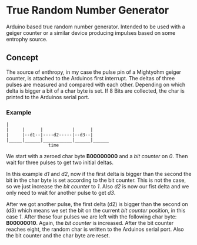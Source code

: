 # True Random Number Generator
Arduino based true random number generator. Intended to be used with a geiger counter or a similar device producing impulses based on some entrophy source.

## Concept
The source of enthropy, in my case the pulse pin of a Mightyohm geiger counter, is attached to the Arduinos first interrupt. The deltas of three pulses are measured and compared with each other. Depending on which delta is bigger a bit of a char byte is set. If 8 Bits are collected, the char is printed to the Arduinos serial port.

### Example
    |
    |     |      |           |      |
    |     |--d1--|----d2-----|--d3--|
    |_____|______|___________|______|______
                    time

We start with a zeroed char byte **B00000000** and a *bit counter* on *0*. Then wait for three pulses to get two initial deltas.

In this example *d1* and *d2*, now if the first delta is bigger than the second the bit in the char byte is set according to the bit counter. This is not the case, so we just increase the *bit counter* to *1*. Also *d2* is now our fist delta and we only need to wait for another pulse to get *d3*.

After we got another pulse, the first delta (d2) is bigger than the second on (d3) which means we set the bit on the current *bit counter* position, in this case *1*. After those four pulses we are left with the following char byte: **B00000010**. Again, the *bit counter* is increased. After the bit counter reaches eight, the random char is written to the Arduinos serial port. Also the bit counter and the char byte are reset.